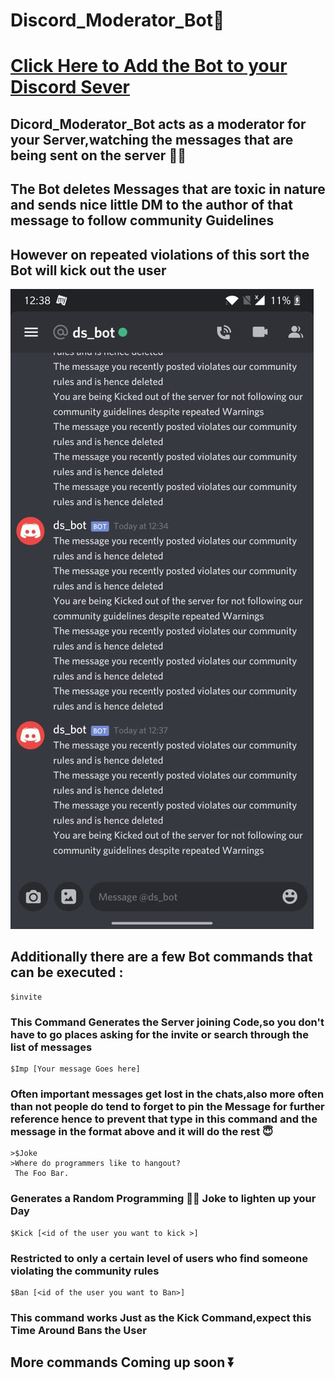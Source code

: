 # Discord_Moderator_Bot🤖

# [Click Here to Add the Bot to your Discord Sever](https://discord.com/api/oauth2/authorize?client_id=763668410605240370&permissions=8&scope=bot)

## Dicord_Moderator_Bot acts as a moderator for your Server,watching the messages that are being sent on the server 👨‍🏫
## The Bot deletes Messages that are toxic in nature and sends nice little DM to the author of that message to follow community Guidelines 
## However on repeated violations of this sort the Bot will kick out the user 

![Bot DM Image](https://github.com/Jash271/Discord_Moderator_Bot/blob/master/Bot_SS.jpeg)


## Additionally there are a few Bot commands that can be executed :

```
$invite
```
### This Command Generates the Server joining Code,so you don't have to go places asking for the invite or search through the list of messages 

```
$Imp [Your message Goes here]
```
### Often important messages get lost in the chats,also more often than not people do tend to forget to pin the Message for further reference hence to prevent that type in this command and the message in the format above and it will do the rest 😇

```
>$Joke
>Where do programmers like to hangout? 
 The Foo Bar.
```
### Generates a Random Programming 👨‍💻 Joke to lighten up your Day 



```
$Kick [<id of the user you want to kick >]

```
### Restricted to only a certain level of users who find someone violating the community rules 

```
$Ban [<id of the user you want to Ban>]
```

### This command works Just as the Kick Command,expect this Time Around Bans the User

## More commands Coming  up soon ⏬
